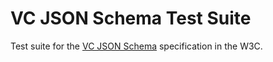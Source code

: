 # VC JSON Schema Test Suite

Test suite for the [VC JSON Schema](https://github.com/w3c/vc-json-schema/) specification in the W3C.
